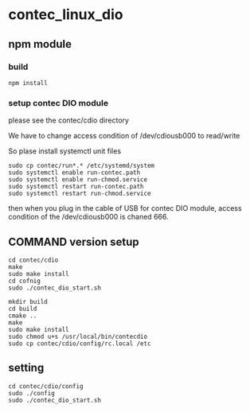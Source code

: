 # contec_linux_dio

## npm module

### build

```
npm install
```


### setup contec DIO module

please see the contec/cdio directory

We have to change access condition of /dev/cdiousb000 to read/write

So plase install systemctl unit files

```
sudo cp contec/run*.* /etc/systemd/system
sudo systemctl enable run-contec.path
sudo systemctl enable run-chmod.service
sudo systemctl restart run-contec.path
sudo systemctl restart run-chmod.service

```

then when you plug in the cable of USB for contec DIO module,
access condition of the /dev/cdiousb000 is chaned 666.


## COMMAND version setup 

```
cd contec/cdio
make
sudo make install
cd cofnig
sudo ./contec_dio_start.sh

mkdir build
cd build
cmake ..
make
sudo make install
sudo chmod u+s /usr/local/bin/contecdio 
sudo cp contec/cdio/config/rc.local /etc
```

## setting

```
cd contec/cdio/config
sudo ./config
sudo ./contec_dio_start.sh
```




